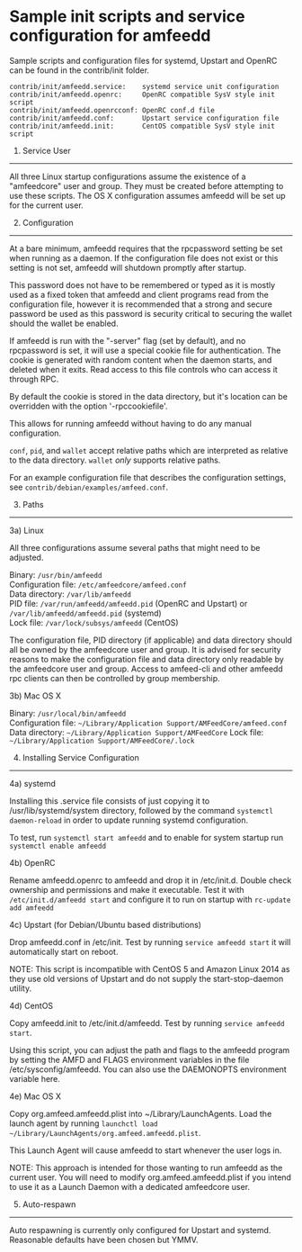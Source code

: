 Sample init scripts and service configuration for amfeedd
==========================================================

Sample scripts and configuration files for systemd, Upstart and OpenRC
can be found in the contrib/init folder.

    contrib/init/amfeedd.service:    systemd service unit configuration
    contrib/init/amfeedd.openrc:     OpenRC compatible SysV style init script
    contrib/init/amfeedd.openrcconf: OpenRC conf.d file
    contrib/init/amfeedd.conf:       Upstart service configuration file
    contrib/init/amfeedd.init:       CentOS compatible SysV style init script

1. Service User
---------------------------------

All three Linux startup configurations assume the existence of a "amfeedcore" user
and group.  They must be created before attempting to use these scripts.
The OS X configuration assumes amfeedd will be set up for the current user.

2. Configuration
---------------------------------

At a bare minimum, amfeedd requires that the rpcpassword setting be set
when running as a daemon.  If the configuration file does not exist or this
setting is not set, amfeedd will shutdown promptly after startup.

This password does not have to be remembered or typed as it is mostly used
as a fixed token that amfeedd and client programs read from the configuration
file, however it is recommended that a strong and secure password be used
as this password is security critical to securing the wallet should the
wallet be enabled.

If amfeedd is run with the "-server" flag (set by default), and no rpcpassword is set,
it will use a special cookie file for authentication. The cookie is generated with random
content when the daemon starts, and deleted when it exits. Read access to this file
controls who can access it through RPC.

By default the cookie is stored in the data directory, but it's location can be overridden
with the option '-rpccookiefile'.

This allows for running amfeedd without having to do any manual configuration.

`conf`, `pid`, and `wallet` accept relative paths which are interpreted as
relative to the data directory. `wallet` *only* supports relative paths.

For an example configuration file that describes the configuration settings,
see `contrib/debian/examples/amfeed.conf`.

3. Paths
---------------------------------

3a) Linux

All three configurations assume several paths that might need to be adjusted.

Binary:              `/usr/bin/amfeedd`  
Configuration file:  `/etc/amfeedcore/amfeed.conf`  
Data directory:      `/var/lib/amfeedd`  
PID file:            `/var/run/amfeedd/amfeedd.pid` (OpenRC and Upstart) or `/var/lib/amfeedd/amfeedd.pid` (systemd)  
Lock file:           `/var/lock/subsys/amfeedd` (CentOS)  

The configuration file, PID directory (if applicable) and data directory
should all be owned by the amfeedcore user and group.  It is advised for security
reasons to make the configuration file and data directory only readable by the
amfeedcore user and group.  Access to amfeed-cli and other amfeedd rpc clients
can then be controlled by group membership.

3b) Mac OS X

Binary:              `/usr/local/bin/amfeedd`  
Configuration file:  `~/Library/Application Support/AMFeedCore/amfeed.conf`  
Data directory:      `~/Library/Application Support/AMFeedCore`
Lock file:           `~/Library/Application Support/AMFeedCore/.lock`

4. Installing Service Configuration
-----------------------------------

4a) systemd

Installing this .service file consists of just copying it to
/usr/lib/systemd/system directory, followed by the command
`systemctl daemon-reload` in order to update running systemd configuration.

To test, run `systemctl start amfeedd` and to enable for system startup run
`systemctl enable amfeedd`

4b) OpenRC

Rename amfeedd.openrc to amfeedd and drop it in /etc/init.d.  Double
check ownership and permissions and make it executable.  Test it with
`/etc/init.d/amfeedd start` and configure it to run on startup with
`rc-update add amfeedd`

4c) Upstart (for Debian/Ubuntu based distributions)

Drop amfeedd.conf in /etc/init.  Test by running `service amfeedd start`
it will automatically start on reboot.

NOTE: This script is incompatible with CentOS 5 and Amazon Linux 2014 as they
use old versions of Upstart and do not supply the start-stop-daemon utility.

4d) CentOS

Copy amfeedd.init to /etc/init.d/amfeedd. Test by running `service amfeedd start`.

Using this script, you can adjust the path and flags to the amfeedd program by
setting the AMFD and FLAGS environment variables in the file
/etc/sysconfig/amfeedd. You can also use the DAEMONOPTS environment variable here.

4e) Mac OS X

Copy org.amfeed.amfeedd.plist into ~/Library/LaunchAgents. Load the launch agent by
running `launchctl load ~/Library/LaunchAgents/org.amfeed.amfeedd.plist`.

This Launch Agent will cause amfeedd to start whenever the user logs in.

NOTE: This approach is intended for those wanting to run amfeedd as the current user.
You will need to modify org.amfeed.amfeedd.plist if you intend to use it as a
Launch Daemon with a dedicated amfeedcore user.

5. Auto-respawn
-----------------------------------

Auto respawning is currently only configured for Upstart and systemd.
Reasonable defaults have been chosen but YMMV.
